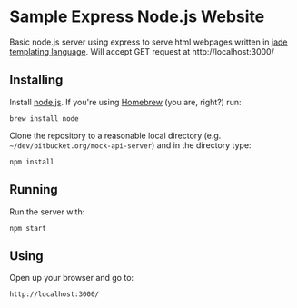 # Sample Express Node.js Website
Basic node.js server using express to serve html webpages written in [jade templating language](http://jade-lang.com). 
Will accept GET request at http://localhost:3000/

## Installing

Install [node.js](http://nodejs.org). If you're using [Homebrew](http://brew.sh) (you are, right?) run:

    brew install node

Clone the repository to a reasonable local directory (e.g. `~/dev/bitbucket.org/mock-api-server`) and in the directory type:

    npm install

## Running

Run the server with:

    npm start

## Using

Open up your browser and go to:

	http://localhost:3000/